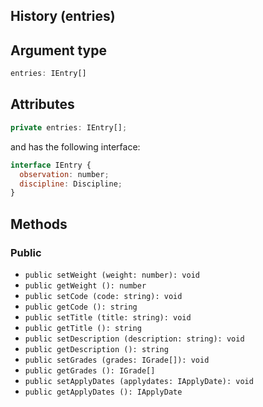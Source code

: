## History (entries)

## Argument type

```js
entries: IEntry[]
```

## Attributes

```js
private entries: IEntry[];
```

and has the following interface:

```js
interface IEntry {
  observation: number;
  discipline: Discipline;
}
```

## Methods

### Public

- `public setWeight (weight: number): void `
- `public getWeight (): number `
- `public setCode (code: string): void `
- `public getCode (): string `
- `public setTitle (title: string): void `
- `public getTitle (): string `
- `public setDescription (description: string): void `
- `public getDescription (): string `
- `public setGrades (grades: IGrade[]): void `
- `public getGrades (): IGrade[] `
- `public setApplyDates (applydates: IApplyDate): void `
- `public getApplyDates (): IApplyDate `
